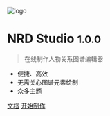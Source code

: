 <!-- _coverpage.md -->

![logo](https://tech.pkoala.com/docs/images/logo.png#logo)

# NRD Studio <small>1.0.0</small>

> 在线制作人物关系图谱编辑器

- 便捷、高效
- 无需关心图谱元素绘制
- 众多主题

[文档](/preface)
[开始制作](http://tech.pkoala.com)